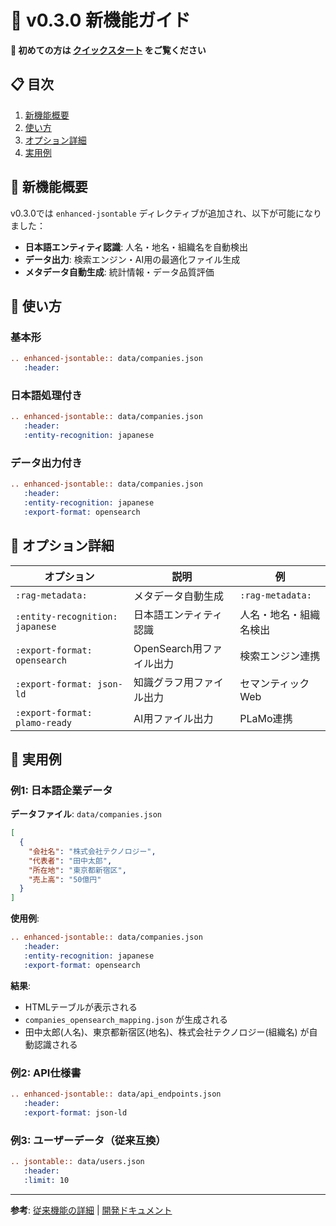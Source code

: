 # 🚀 v0.3.0 新機能ガイド

**🎯 初めての方は [クイックスタート](v0.3.0_quick_start.md) をご覧ください**

## 📋 目次
1. [新機能概要](#新機能概要)
2. [使い方](#使い方)
3. [オプション詳細](#オプション詳細)
4. [実用例](#実用例)

## 🌟 新機能概要

v0.3.0では `enhanced-jsontable` ディレクティブが追加され、以下が可能になりました：

- **日本語エンティティ認識**: 人名・地名・組織名を自動検出
- **データ出力**: 検索エンジン・AI用の最適化ファイル生成
- **メタデータ自動生成**: 統計情報・データ品質評価

## 🚦 使い方

### 基本形
```rst
.. enhanced-jsontable:: data/companies.json
   :header:
```

### 日本語処理付き
```rst
.. enhanced-jsontable:: data/companies.json
   :header:
   :entity-recognition: japanese
```

### データ出力付き
```rst
.. enhanced-jsontable:: data/companies.json
   :header:
   :entity-recognition: japanese
   :export-format: opensearch
```

## 🔧 オプション詳細

| オプション | 説明 | 例 |
|-----------|------|----| 
| `:rag-metadata:` | メタデータ自動生成 | `:rag-metadata:` |
| `:entity-recognition: japanese` | 日本語エンティティ認識 | 人名・地名・組織名検出 |
| `:export-format: opensearch` | OpenSearch用ファイル出力 | 検索エンジン連携 |
| `:export-format: json-ld` | 知識グラフ用ファイル出力 | セマンティックWeb |
| `:export-format: plamo-ready` | AI用ファイル出力 | PLaMo連携 |

## 🎯 実用例

### 例1: 日本語企業データ

**データファイル**: `data/companies.json`
```json
[
  {
    "会社名": "株式会社テクノロジー",
    "代表者": "田中太郎", 
    "所在地": "東京都新宿区",
    "売上高": "50億円"
  }
]
```

**使用例**:
```rst
.. enhanced-jsontable:: data/companies.json
   :header:
   :entity-recognition: japanese
   :export-format: opensearch
```

**結果**:
- HTMLテーブルが表示される
- `companies_opensearch_mapping.json` が生成される
- 田中太郎(人名)、東京都新宿区(地名)、株式会社テクノロジー(組織名) が自動認識される

### 例2: API仕様書

```rst
.. enhanced-jsontable:: data/api_endpoints.json
   :header:
   :export-format: json-ld
```

### 例3: ユーザーデータ（従来互換）

```rst
.. jsontable:: data/users.json
   :header:
   :limit: 10
```

---

**参考**: [従来機能の詳細](../README.md) | [開発ドキュメント](../CONTRIBUTING.md)